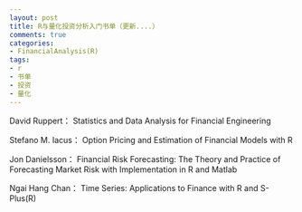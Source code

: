 ```yaml
---
layout: post
title: R与量化投资分析入门书单（更新....）
comments: true
categories:
- FinancialAnalysis(R)
tags:
- r
- 书单
- 投资
- 量化
---
```


David Ruppert：
Statistics and Data Analysis for Financial Engineering

Stefano M. Iacus：
Option Pricing and Estimation of Financial Models with R

Jon Danielsson：
Financial Risk Forecasting: The Theory and Practice of Forecasting Market
Risk with Implementation in R and Matlab

Ngai Hang Chan：
Time Series: Applications to Finance with R and S-Plus(R)

